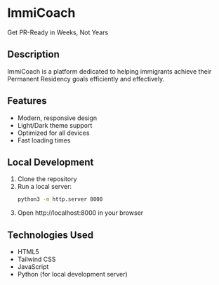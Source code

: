 # ImmiCoach

Get PR-Ready in Weeks, Not Years

## Description
ImmiCoach is a platform dedicated to helping immigrants achieve their Permanent Residency goals efficiently and effectively.

## Features
- Modern, responsive design
- Light/Dark theme support
- Optimized for all devices
- Fast loading times

## Local Development
1. Clone the repository
2. Run a local server:
   ```bash
   python3 -m http.server 8000
   ```
3. Open http://localhost:8000 in your browser

## Technologies Used
- HTML5
- Tailwind CSS
- JavaScript
- Python (for local development server)

